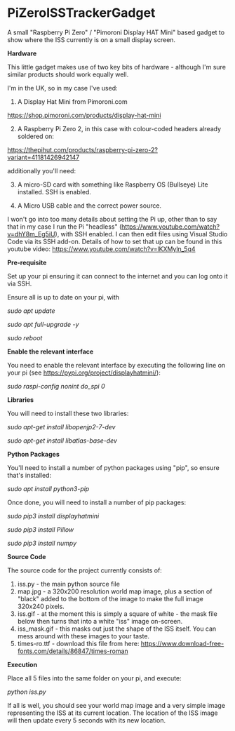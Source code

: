 # PiZeroISSTrackerGadget
A small "Raspberry Pi Zero" / "Pimoroni Display HAT Mini" based gadget to show where the ISS currently is on a small display screen.

**Hardware**

This little gadget makes use of two key bits of hardware - although I'm sure similar products should work equally well.

I'm in the UK, so in my case I've used:

1. A Display Hat Mini from Pimoroni.com

https://shop.pimoroni.com/products/display-hat-mini

2. A Raspberry Pi Zero 2, in this case with colour-coded headers already soldered on:

https://thepihut.com/products/raspberry-pi-zero-2?variant=41181426942147

additionally you'll need:

3. A micro-SD card with something like Raspberry OS (Bullseye) Lite installed.  SSH is enabled.

4. A Micro USB cable and the correct power source.

I won't go into too many details about setting the Pi up, other than to say that in my case I run the Pi "headless" (https://www.youtube.com/watch?v=dhY8m_Eg5iU), with SSH enabled. I can then edit files using Visual Studio Code via its SSH add-on.  Details of how to set that up can be found in this youtube video: https://www.youtube.com/watch?v=lKXMyln_5q4


**Pre-requisite**

Set up your pi ensuring it can connect to the internet and you can log onto it via SSH.

Ensure all is up to date on your pi, with

_sudo apt update_

_sudo apt full-upgrade -y_

_sudo reboot_



**Enable the relevant interface**

You need to enable the relevant interface by executing the following line on your pi (see https://pypi.org/project/displayhatmini/):

_sudo raspi-config nonint do_spi 0_



**Libraries**

You will  need to install these two libraries:

_sudo apt-get install libopenjp2-7-dev_

_sudo apt-get install libatlas-base-dev_



**Python Packages**

You'll need to install a number of python packages using "pip", so ensure that's installed:

_sudo apt install python3-pip_

Once done, you will need to install a number of pip packages:

_sudo pip3 install displayhatmini_

_sudo pip3 install Pillow_

_sudo pip3 install numpy_


**Source Code**

The source code for the project currently consists of:

1. iss.py - the main python source file
2. map.jpg - a 320x200 resolution world map image, plus a section of "black" added to the bottom of the image to make the full image 320x240 pixels.
3. iss.gif - at the moment this is simply a square of white - the mask file below then turns that into a white "iss" image on-screen.
4. iss_mask.gif - this masks out just the shape of the ISS itself.  You can mess around with these images to your taste.
5. times-ro.ttf - download this file from here: https://www.download-free-fonts.com/details/86847/times-roman


**Execution**

Place all 5 files into the same folder on your pi, and execute:

_python iss.py_

If all is well, you should see your world map image and a very simple image representing the ISS at its current location.  The location of the ISS image will then update every 5 seconds with its new location.
